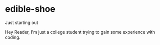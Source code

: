 # edible-shoe
Just starting out

Hey Reader,
I'm just a college student trying to gain some experience with coding.
